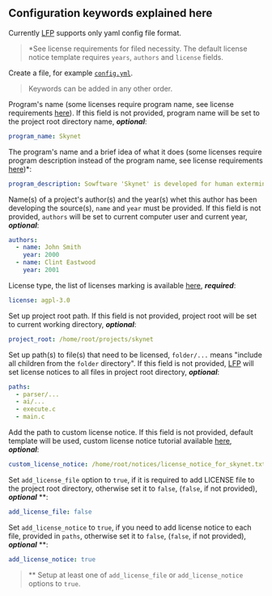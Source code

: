 ## Configuration keywords explained here

Currently [LFP](https://github.com/YuriyLisovskiy/lfp) supports only yaml config file format.
    
> *See license requirements for filed necessity. The default license notice template
requires `years`, `authors` and `license` fields.

Create a file, for example [`config.yml`](../sample/config.yml).
> Keywords can be added in any other order.

Program's name (some licenses require program name, see license 
requirements [here](licenses.md)). If this field is not provided, program name 
will be set to the project root directory name, **_optional_**:
```yaml
program_name: Skynet
```

The program's name and a brief idea of what it does (some licenses require program description
instead of the program name, see license requirements [here](licenses.md))*:
```yaml
program_description: Sowftware 'Skynet' is developed for human extermination (nope)
```

Name(s) of a project's author(s) and the year(s) whet this author has been
developing the source(s), `name` and `year` must be provided. If this field is not
provided, `authors` will be set to current computer user and current year, **_optional_**:
```yaml
authors:
  - name: John Smith
    year: 2000
  - name: Clint Eastwood
    year: 2001
```

License type, the list of licenses marking is available [here](licenses.md), **_required_**:
```yaml
license: agpl-3.0
```

Set up project root path. If this field is not provided, project root will be set to
current working directory, **_optional_**:
```yaml
project_root: /home/root/projects/skynet
```

Set up path(s) to file(s) that need to be licensed, `folder/...` means "include all 
children from the `folder` directory". If this field is not provided,
[LFP](https://github.com/YuriyLisovskiy/lfp) will set license notices to all files 
in project root directory, **_optional_**:
```yaml
paths:
  - parser/...
  - ai/...
  - execute.c
  - main.c
```

Add the path to custom license notice. If this field is not provided, default template 
will be used, custom license notice tutorial available [here](custom-notice.md), **_optional_**:
```yaml
custom_license_notice: /home/root/notices/license_notice_for_skynet.txt
```

Set `add_license_file` option to `true`, if it is required to add LICENSE file to the project root directory,
otherwise set it to `false`, (`false`, if not provided), **_optional_** **:
```yaml
add_license_file: false
```

Set `add_license_notice` to `true`, if you need to add license notice to each file,
provided in `paths`, otherwise set it to `false`, (`false`, if not provided), **_optional_** **:
```yaml
add_license_notice: true
```

> ** Setup at least one of `add_license_file` or `add_license_notice` options to `true`.

